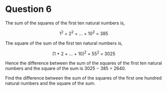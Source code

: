 # Question 6

<p>The sum of the squares of the first ten natural numbers is,</p>

<p align="center">1<sup>2</sup> + 2<sup>2</sup> + ... + 10<sup>2</sup> = 385</p>

<p>The square of the sum of the first ten natural numbers is,</p>

<p align="center">(1 + 2 + ... + 10)<sup>2</sup> = 55<sup>2</sup> = 3025</p>

<p>Hence the difference between the sum of the squares of the first ten natural numbers
and the square of the sum is 3025 − 385 = 2640.</p>

<p>Find the difference between the sum of the squares of the first one hundred natural numbers
and the square of the sum.</p>
